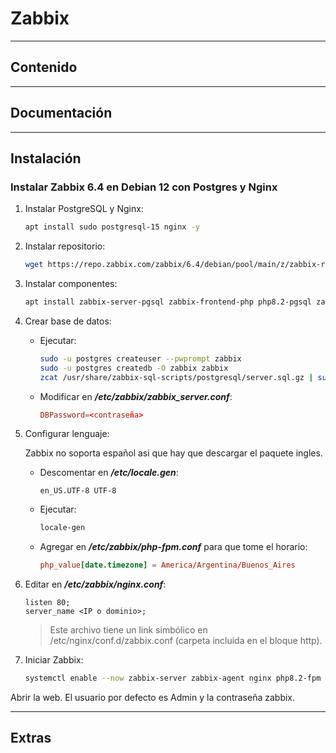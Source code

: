 # Zabbix

---

## Contenido

---

## Documentación

---

## Instalación

### Instalar Zabbix 6.4 en Debian 12 con Postgres y Nginx

1. Instalar PostgreSQL y Nginx:

    ```sh
    apt install sudo postgresql-15 nginx -y
    ```

2. Instalar repositorio:

    ```sh
    wget https://repo.zabbix.com/zabbix/6.4/debian/pool/main/z/zabbix-release/zabbix-release_6.4-1+debian12_all.deb && dpkg -i zabbix-release_6.4-1+debian12_all.deb && apt update
    ```

3. Instalar componentes:

    ```sh
    apt install zabbix-server-pgsql zabbix-frontend-php php8.2-pgsql zabbix-nginx-conf zabbix-sql-scripts zabbix-agent -y
    ```

4. Crear base de datos:

    - Ejecutar:

      ```sh
      sudo -u postgres createuser --pwprompt zabbix
      sudo -u postgres createdb -O zabbix zabbix
      zcat /usr/share/zabbix-sql-scripts/postgresql/server.sql.gz | sudo -u zabbix psql zabbix 
      ```

    - Modificar en ***/etc/zabbix/zabbix_server.conf***:

      ```conf
      DBPassword=<contraseña>
      ```

5. Configurar lenguaje:

    Zabbix no soporta español asi que hay que descargar el paquete ingles.

      - Descomentar en ***/etc/locale.gen***:

        ```text
        en_US.UTF-8 UTF-8
        ```

      - Ejecutar:

        ```sh
        locale-gen
        ```

      - Agregar en ***/etc/zabbix/php-fpm.conf*** para que tome el horario:

        ```conf
        php_value[date.timezone] = America/Argentina/Buenos_Aires
        ```

6. Editar en ***/etc/zabbix/nginx.conf***:

    ```nginx
    listen 80;
    server_name <IP o dominio>;
    ```

    > Este archivo tiene un link simbólico en /etc/nginx/conf.d/zabbix.conf (carpeta incluida en el bloque http).

7. Iniciar Zabbix:

    ```sh
    systemctl enable --now zabbix-server zabbix-agent nginx php8.2-fpm
    ```

Abrir la web. El usuario por defecto es Admin y la contraseña zabbix.

---

## Extras
